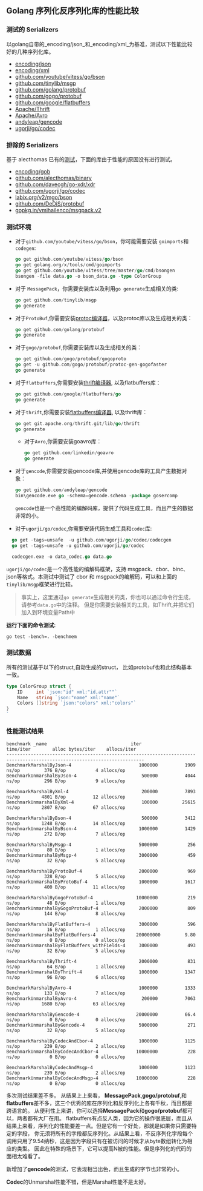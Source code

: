 ## Golang 序列化反序列化库的性能比较

### 测试的 Serializers

以golang自带的_encoding/json_和_encoding/xml_为基准，测试以下性能比较好的几种序列化库。

- [encoding/json](http://golang.org/pkg/encoding/json/)
- [encoding/xml](http://golang.org/pkg/encoding/xml/)
- [github.com/youtube/vitess/go/bson](http://github.com/youtube/vitess/go/bson)
- [github.com/tinylib/msgp](http://github.com/tinylib/msgp)
- [github.com/golang/protobuf](http://github.com/golang/protobuf)
- [github.com/gogo/protobuf](http://github.com/gogo/protobuf)
- [github.com/google/flatbuffers](http://github.com/google/flatbuffers)
- [Apache/Thrift](https://github.com/apache/thrift/tree/master/lib/go)
- [Apache/Avro](https://github.com/linkedin/goavro)
- [andyleap/gencode](https://github.com/andyleap/gencode)
- [ugorji/go/codec](https://github.com/ugorji/go/tree/master/codec)

### 排除的 Serializers

基于 alecthomas 已有的[测试](https://github.com/alecthomas/go_serialization_benchmarks)，下面的库由于性能的原因没有进行测试。

- [encoding/gob](http://golang.org/pkg/encoding/gob/)
- [github.com/alecthomas/binary](http://github.com/alecthomas/binary)
- [github.com/davecgh/go-xdr/xdr](http://github.com/davecgh/go-xdr/xdr)
- [github.com/ugorji/go/codec](http://github.com/ugorji/go/codec)
- [labix.org/v2/mgo/bson](http://labix.org/v2/mgo/bson)
- [github.com/DeDiS/protobuf](http://github.com/DeDiS/protobuf)
- [gopkg.in/vmihailenco/msgpack.v2](http://gopkg.in/vmihailenco/msgpack.v2)

### 测试环境

- 对于`github.com/youtube/vitess/go/bson`，你可能需要安装 `goimports`和`codegen`:

  ```go
  go get github.com/youtube/vitess/go/bson
  go get golang.org/x/tools/cmd/goimports
  go get github.com/youtube/vitess/tree/master/go/cmd/bsongen
  bsongen -file data.go -o bson_data.go -type ColorGroup
  ```

- 对于 `MessagePack`，你需要安装库以及利用`go generate`生成相关的类:

  ```go
  go get github.com/tinylib/msgp
  go generate
  ```

- 对于`ProtoBuf`,你需要安装[protoc编译器](https://github.com/google/protobuf/releases)，以及protoc库以及生成相关的类：

  ```go
  go get github.com/golang/protobuf
  go generate
  ```

- 对于`gogo/protobuf`,你需要安装库以及生成相关的类：

  ```go
  go get github.com/gogo/protobuf/gogoproto
  go get -u github.com/gogo/protobuf/protoc-gen-gogofaster
  go generate
  ```

- 对于`flatbuffers`,你需要安装[thrift编译器](https://thrift.apache.org/download), 以及flatbuffers库：

  ```go
  go get github.com/google/flatbuffers/go
  go generate
  ```

- 对于`thrift`,你需要安装[flatbuffers编译器](https://github.com/google/flatbuffers/releases), 以及thrift库：

  ```go
  go get git.apache.org/thrift.git/lib/go/thrift
  go generate
  ```

  - 对于`Avro`,你需要安装goavro库：

    ```go
    go get github.com/linkedin/goavro
    go generate
    ```

- 对于`gencode`,你需要安装gencode库,并使用gencode库的工具产生数据对象：

  ```go
  go get github.com/andyleap/gencode
  bin\gencode.exe go -schema=gencode.schema -package gosercomp
  ```

  `gencode`也是一个高性能的编解码库，提供了代码生成工具，而且产生的数据非常的小。

- 对于`ugorji/go/codec`,你需要安装代码生成工具和`codec`库:

```go
  go get -tags=unsafe  -u github.com/ugorji/go/codec/codecgen
  go get -tags=unsafe -u github.com/ugorji/go/codec

  codecgen.exe -o data_codec.go data.go
```

`ugorji/go/codec`是一个高性能的编解码框架，支持 msgpack、cbor、binc、json等格式。本测试中测试了 cbor  和 msgpack的编解码，可以和上面的 `tinylib/msgp`框架进行比较。

> 事实上，这里通过`go generate`生成相关的类，你也可以通过命令行生成，请参考`data.go`中的注释。 但是你需要安装相关的工具，如Thrift,并把它们加入到环境变量Path中

**运行下面的命令测试:**

```
go test -bench=. -benchmem
```

### 测试数据

所有的测试基于以下的struct,自动生成的struct， 比如protobuf也和此结构基本一致。

```go
type ColorGroup struct {
    ID     int `json:"id" xml:"id,attr""`
    Name   string `json:"name" xml:"name"`
    Colors []string `json:"colors" xml:"colors"`
}
`
```

### 性能测试结果

```
benchmark _name                               iter                 time/iter        alloc bytes/iter    allocs/iter
-------------------------------------------------------------------------------------------------------------------------
BenchmarkMarshalByJson-4                         1000000          1909 ns/op         376 B/op           4 allocs/op
BenchmarkUnmarshalByJson-4                        500000          4044 ns/op         296 B/op           9 allocs/op

BenchmarkMarshalByXml-4                           200000          7893 ns/op        4801 B/op          12 allocs/op
BenchmarkUnmarshalByXml-4                         100000         25615 ns/op        2807 B/op          67 allocs/op

BenchmarkMarshalByBson-4                          500000          3412 ns/op        1248 B/op          14 allocs/op
BenchmarkUnmarshalByBson-4                       1000000          1429 ns/op         272 B/op           7 allocs/op

BenchmarkMarshalByMsgp-4                         5000000           256 ns/op          80 B/op           1 allocs/op
BenchmarkUnmarshalByMsgp-4                       3000000           459 ns/op          32 B/op           5 allocs/op

BenchmarkMarshalByProtoBuf-4                     2000000           969 ns/op         328 B/op           5 allocs/op
BenchmarkUnmarshalByProtoBuf-4                   1000000          1617 ns/op         400 B/op          11 allocs/op

BenchmarkMarshalByGogoProtoBuf-4                10000000           219 ns/op          48 B/op           1 allocs/op
BenchmarkUnmarshalByGogoProtoBuf-4               2000000           809 ns/op         144 B/op           8 allocs/op

BenchmarkMarshalByFlatBuffers-4                  3000000           596 ns/op          16 B/op           1 allocs/op
BenchmarkUnmarshalByFlatBuffers-4               200000000         9.80 ns/op           0 B/op           0 allocs/op
BenchmarkUnmarshalByFlatBuffers_withFields-4     3000000           493 ns/op          32 B/op           5 allocs/op

BenchmarkMarshalByThrift-4                       2000000           831 ns/op          64 B/op           1 allocs/op
BenchmarkUnmarshalByThrift-4                     1000000          1347 ns/op          96 B/op           6 allocs/op

BenchmarkMarshalByAvro-4                         1000000          1333 ns/op         133 B/op           7 allocs/op
BenchmarkUnmarshalByAvro-4                        200000          7063 ns/op        1680 B/op          63 allocs/op

BenchmarkMarshalByGencode-4                     20000000          66.4 ns/op           0 B/op           0 allocs/op
BenchmarkUnmarshalByGencode-4                    5000000           271 ns/op          32 B/op           5 allocs/op

BenchmarkMarshalByCodecAndCbor-4                 1000000          1125 ns/op         239 B/op           2 allocs/op
BenchmarkUnmarshalByCodecAndCbor-4              10000000           228 ns/op           0 B/op           0 allocs/op

BenchmarkMarshalByCodecAndMsgp-4                 1000000          1123 ns/op         239 B/op           2 allocs/op
BenchmarkUnmarshalByCodecAndMsgp-4              10000000           228 ns/op           0 B/op           0 allocs/op
```

多次测试结果差不多。 从结果上上来看， **MessagePack**,**gogo/protobuf**,和**flatbuffers**差不多，这三个优秀的库在序列化和反序列化上各有千秋，而且都是跨语言的。 从便利性上来讲，你可以选择**MessagePack**和**gogo/protobuf**都可以，两者都有大厂在用。 flatbuffers有点反人类，因为它的操作很底层，而且从结果上来看，序列化的性能要差一点。但是它有一个好处，那就是如果你只需要特定的字段， 你无须将所有的字段都反序列化。从结果上看，不反序列化字段每个调用只用了9.54纳秒，这是因为字段只有在被访问的时候才从byte数组转化为相应的类型。 因此在特殊的场景下，它可以提高N被的性能。但是序列化的代码的面相太难看了。

新增加了**gencode**的测试，它表现相当出色，而且生成的字节也非常的小。

**Codec**的Unmarshal性能不错，但是Marshal性能不是太好。
